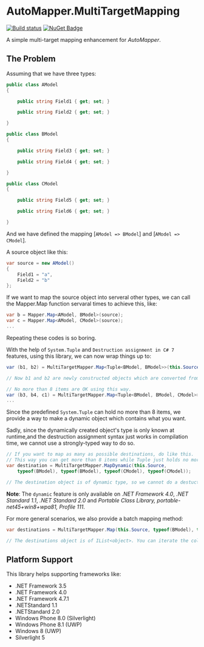 # AutoMapper.MultiTargetMapping

[![Build status](https://ci.appveyor.com/api/projects/status/tgvc6o5xwqop5dbs?svg=true)](https://ci.appveyor.com/project/LonghronShen/automapper-multitargetmapping)
[![NuGet Badge](https://buildstats.info/nuget/Sprintor.AutoMapper.MultiTargetMapping)](https://www.nuget.org/packages/Sprintor.AutoMapper.MultiTargetMapping/)

A simple multi-target mapping enhancement for *AutoMapper*.

## The Problem

Assuming that we have three types:

```C#
public class AModel
{

    public string Field1 { get; set; }

    public string Field2 { get; set; }

}

public class BModel
{

    public string Field3 { get; set; }

    public string Field4 { get; set; }

}

public class CModel
{

    public string Field5 { get; set; }

    public string Field6 { get; set; }

}
```

And we have defined the mapping [`AModel => BModel`] and [`AModel => CModel`].

A source object like this:

```C#
var source = new AModel()
{
    Field1 = "a",
    Field2 = "b"
};
```

If we want to map the source object into serveral other types, we can call the Mapper.Map function servaral times to achieve this, like:

```C#
var b = Mapper.Map<AModel, BModel>(source);
var c = Mapper.Map<AModel, CModel>(source);
...
```

Repeating these codes is so boring.

With the help of `System.Tuple` and `Destruction assignment in C# 7` features, using this library, we can now wrap things up to:

```C#
var (b1, b2) = MultiTargetMapper.Map<Tuple<BModel, BModel>>(this.Source);

// Now b1 and b2 are newly constructed objects which are converted from the source object using AutoMapper, and they are both of type BMdoel.

// No more than 8 items are OK using this way.
var (b3, b4, c1) = MultiTargetMapper.Map<Tuple<BModel, BModel, CModel>>(this.Source);
...
```

Since the predefined `System.Tuple` can hold no more than 8 items, we provide a way to make a dynamic object which contains what you want.

Sadly, since the dynamically created object's type is only known at runtime,and the destruction assignment syntax just works in compilation time, we cannot use a strongly-typed way to do so.

```C#
// If you want to map as many as possible destinations, do like this.
// This way you can get more than 8 items while Tuple just holds no more than 8 items.
var destination = MultiTargetMapper.MapDynamic(this.Source,
    typeof(BModel), typeof(BModel), typeof(CModel), typeof(CModel));

// The destination object is of dynamic type, so we cannot do a destuction over it to make new variables.
```

**Note**: The `dynamic` feature is only available on *.NET Framework 4.0*, *.NET Standard 1.1*, *.NET Standard 2.0* and *Portable Class Library, portable-net45+win8+wpa81, Profile 111*.

For more general scenarios, we also provide a batch mapping method:

```C#
var destinations = MultiTargetMapper.Map(this.Source, typeof(BModel), typeof(BModel), typeof(CModel), typeof(CModel));

// The destinations object is of IList<object>. You can iterate the collection to fetch each destination object. Ordering is the same as the given types array.
```

## Platform Support

This library helps supporting frameworks like:

- .NET Framework 3.5
- .NET Framework 4.0
- .NET Framework 4.7.1
- .NETStandard 1.1
- .NETStandard 2.0
- Windows Phone 8.0 (Silverlight)
- Windows Phone 8.1 (UWP)
- Windows 8 (UWP)
- Silverlight 5
